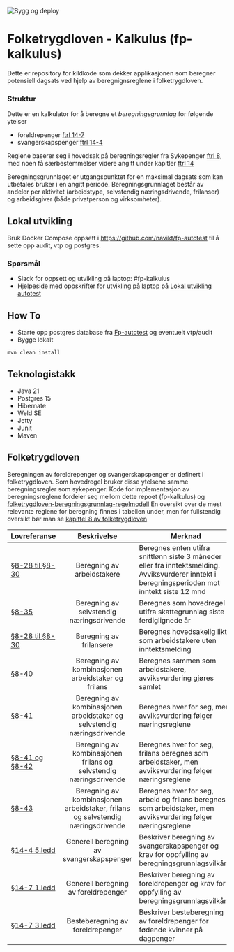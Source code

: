 ![Bygg og deploy](https://github.com/navikt/fp-kalkulus/workflows/Bygg%20og%20deploy/badge.svg)
<!--
[![Sonarcloud Status](https://sonarcloud.io/api/project_badges/measure?project=navikt_fp-kalkulus&metric=alert_status)](https://sonarcloud.io/dashboard?id=navikt_fp-kalkulus)
[![SonarCloud Coverage](https://sonarcloud.io/api/project_badges/measure?project=navikt_fp-kalkulus&metric=coverage)](https://sonarcloud.io/component_measures/metric/coverage/list?id=navikt_fp-kalkulus)
[![SonarCloud Bugs](https://sonarcloud.io/api/project_badges/measure?project=navikt_fp-kalkulus&metric=bugs)](https://sonarcloud.io/component_measures/metric/reliability_rating/list?id=navikt_fp-kalkulus)
[![SonarCloud Vulnerabilities](https://sonarcloud.io/api/project_badges/measure?project=navikt_fp-kalkulus&metric=vulnerabilities)](https://sonarcloud.io/component_measures/metric/security_rating/list?id=navikt_fp-kalkulus)
![GitHub](https://img.shields.io/github/license/navikt/fp-kalkulus)
![GitHub release (latest by date)](https://img.shields.io/github/v/release/navikt/fp-kalkulus)
-->

Folketrygdloven - Kalkulus (fp-kalkulus)
===============

Dette er repository for kildkode som dekker applikasjonen som beregner potensiell dagsats ved hjelp av beregnignsreglene i folketrygdloven.

### Struktur
Dette er en kalkulator for å beregne et *beregningsgrunnlag* for følgende ytelser
 * foreldrepenger [ftrl 14-7](https://lovdata.no/nav/folketrygdloven/kap14/%C2%A714-7)
 * svangerskapspenger [ftrl 14-4](https://lovdata.no/nav/folketrygdloven/kap14/%C2%A714-4)

Reglene baserer seg i hovedsak på beregningsregler fra Sykepenger [ftrl 8](https://lovdata.no/nav/folketrygdloven/kap8/%C2%A78), med noen få særbestemmelser videre angitt under kapitler [ftrl 14](https://lovdata.no/nav/folketrygdloven/kap14)

Beregningsgrunnlaget er utgangspunktet for en maksimal dagsats som kan utbetales bruker i en angitt periode.
Beregningsgrunnlaget består av andeler per aktivitet (arbeidstype, selvstendig næringsdrivende, frilanser) og arbeidsgiver (både privatperson og virksomheter).

## Lokal utvikling
Bruk Docker Compose oppsett i https://github.com/navikt/fp-autotest til å sette opp audit, vtp og postgres.

### Spørsmål
* Slack for oppsett og utvikling på laptop: \#fp-kalkulus
* Hjelpeside med oppskrifter for utvikling på laptop på [Lokal utvikling autotest](https://github.com/navikt/fp-autotest/blob/master/docs/utvikleroppsett/README.md)


## How To
* Starte opp postgres database fra [Fp-autotest](https://github.com/navikt/fp-autotest) og eventuelt vtp/audit
* Bygge lokalt

```
mvn clean install
```

## Teknologistakk
* Java 21
* Postgres 15
* Hibernate
* Weld SE
* Jetty
* Junit
* Maven

## Folketrygdloven
Beregningen av foreldrepenger og svangerskapspenger er definert i folketrygdloven. Som hovedregel bruker disse ytelsene samme beregningsregler som sykepenger.
Kode for implementasjon av beregningsreglene fordeler seg mellom dette repoet (fp-kalkulus) og [folketrygdloven-beregningsgrunnlag-regelmodell](https://github.com/navikt/folketrygdloven-beregningsgrunnlag-regelmodell/)
En oversikt over de mest relevante reglene for beregning finnes i tabellen under, men for fullstendig oversikt bør man se [kapittel 8 av folketrygdloven](https://lovdata.no/dokument/NL/lov/1997-02-28-19/kap8#kap8)

| Lovreferanse                                                                                  |                Beskrivelse                                                            | Merknad                                                                                                                                                              |                                                                                                                                                                                                                                                                                                                                                                                                                             Implementasjon |
|-----------------------------------------------------------------------------------------------|:-------------------------------------------------------------------------------------:|----------------------------------------------------------------------------------------------------------------------------------------------------------------------|-------------------------------------------------------------------------------------------------------------------------------------------------------------------------------------------------------------------------------------------------------------------------------------------------------------------------------------------------------------------------------------------------------------------------------------------:|
| [§8-28 til §8-30](https://lovdata.no/dokument/NL/lov/1997-02-28-19/KAPITTEL_5-4-2#%C2%A78-15) | Beregning av arbeidstakere                                                            | Beregnes enten utifra snittlønn siste 3 måneder eller fra inntektsmelding. Avviksvurderer inntekt i beregningsperioden mot inntekt siste 12 mnd                      | [RegelBeregningsgrunnlagATFL](https://github.com/navikt/folketrygdloven-beregningsgrunnlag-regelmodell/blob/master/src/main/java/no/nav/folketrygdloven/beregningsgrunnlag/arbeidstaker/RegelBeregningsgrunnlagATFL.java)                                                                                                                                                                                                                  |
| [§8-35](https://lovdata.no/dokument/NL/lov/1997-02-28-19/KAPITTEL_5-4-3#%C2%A78-34)           | Beregning av selvstendig næringsdrivende                                              | Beregnes som hovedregel utifra skattegrunnlag siste 3 ferdiglignede år                                                                                               | [RegelBeregningsgrunnlagSN](https://github.com/navikt/folketrygdloven-beregningsgrunnlag-regelmodell/blob/master/src/main/java/no/nav/folketrygdloven/beregningsgrunnlag/selvstendig/RegelBeregningsgrunnlagSN.java)                                                                                                                                                                                                                       |
| [§8-28 til §8-30](https://lovdata.no/dokument/NL/lov/1997-02-28-19/KAPITTEL_5-4-2#%C2%A78-15) | Beregning av frilansere                                                               | Beregnes hovedsakelig likt som arbeidstakere uten inntektsmelding                                                                                                    | [RegelBeregningsgrunnlagATFL](https://github.com/navikt/folketrygdloven-beregningsgrunnlag-regelmodell/blob/master/src/main/java/no/nav/folketrygdloven/beregningsgrunnlag/arbeidstaker/RegelBeregningsgrunnlagATFL.java)                                                                                                                                                                                                                  |
| [§8-40](https://lovdata.no/lov/1997-02-28-19/§8-40)                                           | Beregning av kombinasjonen arbeidstaker og frilans                                    | Beregnes sammen som arbeidstakere, avviksvurdering gjøres samlet                                                                                                     | [RegelBeregningsgrunnlagATFL](https://github.com/navikt/folketrygdloven-beregningsgrunnlag-regelmodell/blob/master/src/main/java/no/nav/folketrygdloven/beregningsgrunnlag/arbeidstaker/RegelBeregningsgrunnlagATFL.java)                                                                                                                                                                                                                  |
| [§8-41](https://lovdata.no/lov/1997-02-28-19/§8-41)                                           | Beregning av kombinasjonen arbeidstaker og selvstendig næringsdrivende                | Beregnes hver for seg, men avviksvurdering følger næringsreglene                                                                                                     | [RegelFastsetteBeregningsgrunnlagForKombinasjonATFLSN](https://github.com/navikt/folketrygdloven-beregningsgrunnlag-regelmodell/blob/master/src/main/java/no/nav/folketrygdloven/beregningsgrunnlag/kombinasjon/RegelFastsetteBeregningsgrunnlagForKombinasjonATFLSN.java)                                                                                                                                                                 |
| [§8-41 og §8-42](https://lovdata.no/lov/1997-02-28-19/§8-41)                                  | Beregning av kombinasjonen frilans og selvstendig næringsdrivende                     | Beregnes hver for seg, frilans beregnes som arbeidstaker, men avviksvurdering følger næringsreglene                                                                  | [RegelFastsetteBeregningsgrunnlagForKombinasjonATFLSN](https://github.com/navikt/folketrygdloven-beregningsgrunnlag-regelmodell/blob/master/src/main/java/no/nav/folketrygdloven/beregningsgrunnlag/kombinasjon/RegelFastsetteBeregningsgrunnlagForKombinasjonATFLSN.java)                                                                                                                                                                 |
| [§8-43](https://lovdata.no/lov/1997-02-28-19/§8-43)                                           | Beregning av kombinasjonen arbeidstaker, frilans og selvstendig næringsdrivende       | Beregnes hver for seg, arbeid og frilans beregnes som arbeidstaker, men avviksvurdering følger næringsreglene                                                        | [RegelFastsetteBeregningsgrunnlagForKombinasjonATFLSN](https://github.com/navikt/folketrygdloven-beregningsgrunnlag-regelmodell/blob/master/src/main/java/no/nav/folketrygdloven/beregningsgrunnlag/kombinasjon/RegelFastsetteBeregningsgrunnlagForKombinasjonATFLSN.java)                                                                                                                                                                 |
| [§14-4 5.ledd](https://lovdata.no/lov/1997-02-28-19/§14-4)                                    | Generell beregning av svangerskapspenger                                              | Beskriver beregning av svangerskapspenger og krav for oppfylling av beregningsgrunnlagsvilkåret                                                                      | [ForeslåBeregningsgrunnlag(beregne)](https://github.com/navikt/fp-kalkulus/blob/master/kalkulator/src/main/java/no/nav/folketrygdloven/kalkulator/steg/foresl%C3%A5/Foresl%C3%A5Beregningsgrunnlag.java) [VurderBeregningsgrunnlagTjeneste(vurdere vilkår)](https://github.com/navikt/fp-kalkulus/blob/master/kalkulator/src/main/java/no/nav/folketrygdloven/kalkulator/steg/fordeling/vilk%C3%A5r/VurderBeregningsgrunnlagTjeneste.java) |
| [§14-7 1.ledd](https://lovdata.no/lov/1997-02-28-19/§14-7)                                    | Generell beregning av foreldrepenger                                                  | Beskriver beregning av foreldrepenger og krav for oppfylling av beregningsgrunnlagsvilkåret                                                                          | [ForeslåBeregningsgrunnlag(beregne)](https://github.com/navikt/fp-kalkulus/blob/master/kalkulator/src/main/java/no/nav/folketrygdloven/kalkulator/steg/foresl%C3%A5/Foresl%C3%A5Beregningsgrunnlag.java) [VurderBeregningsgrunnlagTjeneste(vurdere vilkår)](https://github.com/navikt/fp-kalkulus/blob/master/kalkulator/src/main/java/no/nav/folketrygdloven/kalkulator/steg/fordeling/vilk%C3%A5r/VurderBeregningsgrunnlagTjeneste.java) |
| [§14-7 3.ledd](https://lovdata.no/lov/1997-02-28-19/§14-7)                                    | Besteberegning av foreldrepenger                                                      | Beskriver besteberegning av foreldrepenger for fødende kvinner på dagpenger                                                                                          | [ForeslåBesteberegning](https://github.com/navikt/fp-kalkulus/blob/master/kalkulator/src/main/java/no/nav/folketrygdloven/kalkulator/steg/besteberegning/Foresl%C3%A5Besteberegning.java) |
